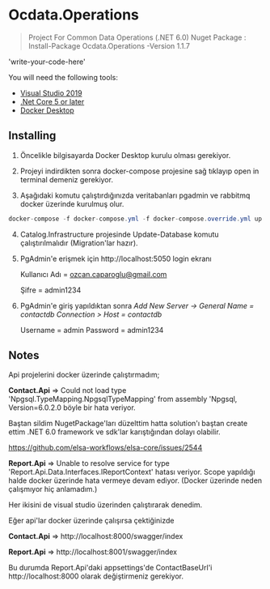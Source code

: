 # Ocdata.Operations
> Project For Common Data Operations (.NET 6.0)
> Nuget Package : Install-Package Ocdata.Operations -Version 1.1.7

'write-your-code-here'


You will need the following tools:

* [Visual Studio 2019](https://visualstudio.microsoft.com/downloads/)
* [.Net Core 5 or later](https://dotnet.microsoft.com/download/dotnet-core/5)
* [Docker Desktop](https://www.docker.com/products/docker-desktop)

## Installing

1) Öncelikle bilgisayarda Docker Desktop kurulu olması gerekiyor.

2) Projeyi indirdikten sonra docker-compose projesine sağ tıklayıp open in terminal demeniz gerekiyor.

3) Aşağıdaki komutu çalıştırdığınızda veritabanları pgadmin ve rabbitmq docker üzerinde kurulmuş olur.
```csharp
docker-compose -f docker-compose.yml -f docker-compose.override.yml up -d
```
4) Catalog.Infrastructure projesinde Update-Database komutu çalıştırılmalıdır (Migration'lar hazır).

5) PgAdmin'e erişmek için http://localhost:5050 login ekranı
   
   Kullanıcı Adı = ozcan.caparoglu@gmail.com
   
   Şifre = admin1234

6) PgAdmin'e giriş yapıldıktan sonra *Add New Server -> General Name = contactdb Connection > Host = contactdb* 

   Username = admin Password = admin1234

## Notes

Api projelerini docker üzerinde çalıştırmadım;

**Contact.Api** => Could not load type 'Npgsql.TypeMapping.NpgsqlTypeMapping' from assembly 'Npgsql, Version=6.0.2.0 böyle bir hata veriyor.
 
Baştan sildim NugetPackage'ları düzelttim hatta solution'ı baştan create ettim .NET 6.0 framework ve sdk'lar karıştığından dolayı olabilir.

https://github.com/elsa-workflows/elsa-core/issues/2544

**Report.Api** => Unable to resolve service for type 'Report.Api.Data.Interfaces.IReportContext' hatası veriyor. Scope yapıldığı halde docker üzerinde hata
vermeye devam ediyor. (Docker üzerinde neden çalışmıyor hiç anlamadım.)

Her ikisini de visual studio üzerinden çalıştırarak denedim.

Eğer api'lar docker üzerinde çalışırsa çektiğinizde

**Contact.Api** => http://localhost:8000/swagger/index

**Report.Api** => http://localhost:8001/swagger/index

Bu durumda Report.Api'daki appsettings'de ContactBaseUrl'i http://localhost:8000 olarak değiştirmeniz gerekiyor.
